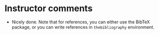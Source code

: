 # Instructor comments

 - Nicely done.  Note that for references, you can either use the BibTeX package, or you can write references in ```thebibliography``` environment.
